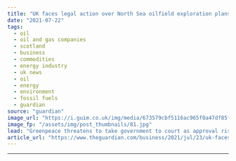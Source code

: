 ```yaml
---
title: "UK faces legal action over North Sea oilfield exploration plans"
date: "2021-07-22"
tags: 
  - oil
  - oil and gas companies
  - scotland
  - business
  - commodities
  - energy industry
  - uk news
  - oil
  - energy
  - environment
  - fossil fuels
  - guardian
source: "guardian"
image_url: "https://i.guim.co.uk/img/media/673579cbf5116ac965f0a47df85fd864729414fe/0_191_3500_2101/master/3500.jpg?width=460&quality=85&auto=format&fit=max&s=2a3c223a3f0d70e3400826f97fbc7fca"
image_fp: "/assets/img/post_thumbnails/81.jpg"
lead: "Greenpeace threatens to take government to court as approval risk undermining climate targetsThe government faces the threat of legal action over plans to allow exploration at the Cambo oilfield near Shetland after promising to put an end to new oil ..."
article_url: "https://www.theguardian.com/business/2021/jul/23/uk-faces-legal-action-over-north-sea-cambo-oilfield-exploration-plans"
---
```


---
